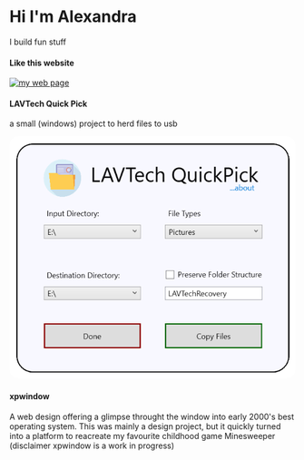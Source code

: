 <h1>Hi I'm Alexandra</h1>
<p>I build fun stuff</p>
 <div class="col-12 col-md-4">
 <h4>Like this website</h4>
 <a href="https://leannalexandra.github.io/" target="_blank"><img class="project-preview" src="https://https://github.com/LeannAlexandra/leannalexandra.github.io/blob/main/Screenshot_20240122_104648.png?raw=true" alt="my web page"></a>
</div>
 <div class="col-12 col-md-4">
        <h4>LAVTech Quick Pick</h4>
        <p>a small (windows) project to herd files to usb</p>
        <div class="    ">
          <a href="https://leannalexandra.github.io/LAVtechQuickRecover/"><img style="border-radius:15px;" class="project-preview" src="https://github.com/LeannAlexandra/LAVtechQuickRecover/blob/master/src-web/mainwindow2depc.png" alt=""></a>
        </div>
      </div>
  <div class="col-12 col-md-4">
    <h4>xpwindow</h4> <p>A web design offering a glimpse throught the window into early 2000's best operating system. This was mainly a design project, but it quickly turned into a platform to reacreate my favourite childhood game Minesweeper (disclaimer xpwindow is a work in progress)</p>
    <div class="">
      <a href="https://leannalexandra.github.io/xpwindow/" target="_blank"><img class="project-preview" src="https://leannalexandra.github.io/localtechgirl/xpwindow.png" alt=""></a>
    </div>
  </div>


        

</div>

<!---
LeannAlexandra/LeannAlexandra is a ✨ special ✨ repository because its `README.md` (this file) appears on your GitHub profile.
You can click the Preview link to take a look at your changes.
--->
